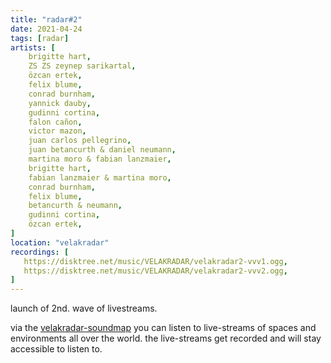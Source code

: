 ```yaml
---
title: "radar#2"
date: 2021-04-24
tags: [radar]
artists: [
    brigitte hart,
    ZS ZS zeynep sarikartal,
    özcan ertek,
    felix blume,
    conrad burnham,
    yannick dauby,
    gudinni cortina,
    falon cañon,
    victor mazon,
    juan carlos pellegrino,
    juan betancurth & daniel neumann,
    martina moro & fabian lanzmaier,
    brigitte hart,
    fabian lanzmaier & martina moro,
    conrad burnham,
    felix blume,
    betancurth & neumann,
    gudinni cortina,
    özcan ertek,
]
location: "velakradar"
recordings: [
   https://disktree.net/music/VELAKRADAR/velakradar2-vvv1.ogg,
   https://disktree.net/music/VELAKRADAR/velakradar2-vvv2.ogg,
]
---
```

launch of 2nd. wave of livestreams.

via the [velakradar-soundmap](https://velakradar.klingt.org/radar.php) you can listen to live-streams of spaces and environments all over the world. the live-streams get recorded and will stay accessible to listen to.
